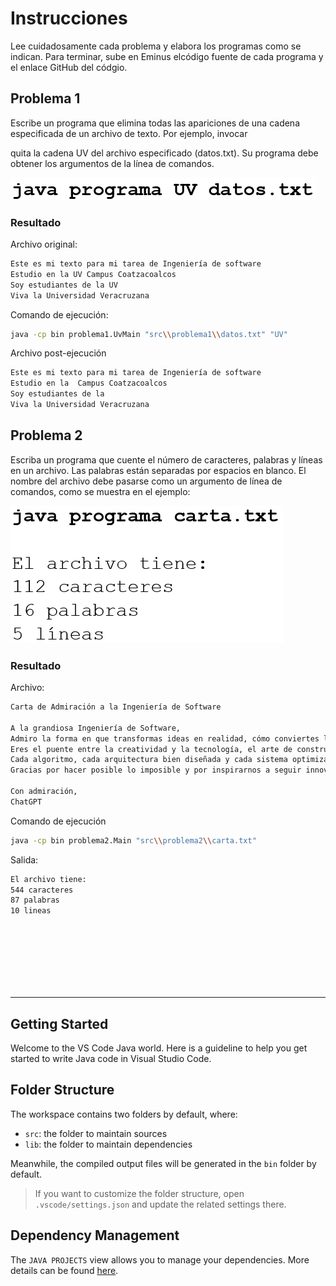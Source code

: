 # Instrucciones

Lee cuidadosamente cada problema y elabora los programas como se indican. Para terminar, sube en Eminus elcódigo fuente de cada programa y el enlace GitHub del códgio.

## Problema 1
Escribe un programa que elimina todas las apariciones de una cadena especificada de un archivo de texto. Por ejemplo, invocar

quita la cadena UV del archivo especificado (datos.txt). Su programa debe obtener los argumentos de la línea de comandos.

![alt text](image-1.png)

### Resultado

Archivo original:
``` txt
Este es mi texto para mi tarea de Ingeniería de software
Estudio en la UV Campus Coatzacoalcos
Soy estudiantes de la UV
Viva la Universidad Veracruzana
```

Comando de ejecución:

```bash
java -cp bin problema1.UvMain "src\\problema1\\datos.txt" "UV"
```

Archivo post-ejecución
```txt
Este es mi texto para mi tarea de Ingeniería de software
Estudio en la  Campus Coatzacoalcos
Soy estudiantes de la 
Viva la Universidad Veracruzana
```

## Problema 2
Escriba un programa que cuente el número de caracteres, palabras y líneas en un archivo. Las palabras están separadas por espacios en blanco. El nombre del archivo debe pasarse como un argumento de línea de comandos, como se muestra en el ejemplo:

![alt text](image.png)

### Resultado

Archivo:
```txt
Carta de Admiración a la Ingeniería de Software

A la grandiosa Ingeniería de Software,  
Admiro la forma en que transformas ideas en realidad, cómo conviertes líneas de código en soluciones que facilitan la vida de millones.
Eres el puente entre la creatividad y la tecnología, el arte de construir con lógica, precisión y pasión.  
Cada algoritmo, cada arquitectura bien diseñada y cada sistema optimizado son testigos de tu impacto en el mundo.
Gracias por hacer posible lo imposible y por inspirarnos a seguir innovando.  

Con admiración,  
ChatGPT
```

Comando de ejecución
```bash
java -cp bin problema2.Main "src\\problema2\\carta.txt"
```


Salida:
```txt
El archivo tiene:
544 caracteres
87 palabras
10 lineas
```
<br>

<br>

<br>

<br>

<br>

<br>

---

## Getting Started

Welcome to the VS Code Java world. Here is a guideline to help you get started to write Java code in Visual Studio Code.

## Folder Structure

The workspace contains two folders by default, where:

- `src`: the folder to maintain sources
- `lib`: the folder to maintain dependencies

Meanwhile, the compiled output files will be generated in the `bin` folder by default.

> If you want to customize the folder structure, open `.vscode/settings.json` and update the related settings there.

## Dependency Management

The `JAVA PROJECTS` view allows you to manage your dependencies. More details can be found [here](https://github.com/microsoft/vscode-java-dependency#manage-dependencies).
